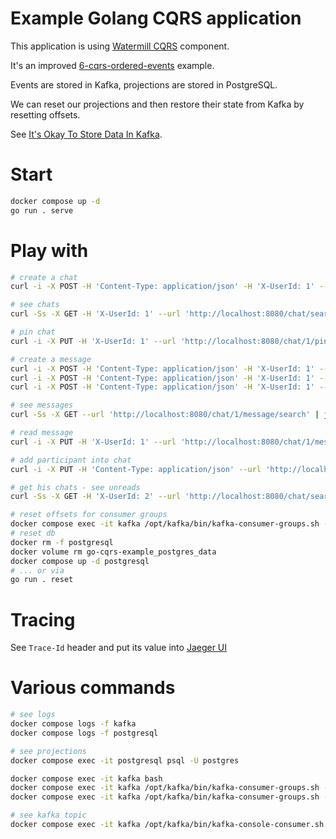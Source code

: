 # Example Golang CQRS application

This application is using [Watermill CQRS](http://watermill.io/docs/cqrs) component.

It's an improved [6-cqrs-ordered-events](https://github.com/ThreeDotsLabs/watermill/tree/v1.4.6/_examples/basic/6-cqrs-ordered-events) example.

Events are stored in Kafka, projections are stored in PostgreSQL.

We can reset our projections and then restore their state from Kafka by resetting offsets.

See [It's Okay To Store Data In Kafka](https://www.confluent.io/blog/okay-store-data-apache-kafka/).

# Start
```bash
docker compose up -d
go run . serve
```

# Play with
```bash
# create a chat
curl -i -X POST -H 'Content-Type: application/json' -H 'X-UserId: 1' --url 'http://localhost:8080/chat' -d '{"title": "new chat"}'

# see chats
curl -Ss -X GET -H 'X-UserId: 1' --url 'http://localhost:8080/chat/search' | jq

# pin chat
curl -i -X PUT -H 'X-UserId: 1' --url 'http://localhost:8080/chat/1/pin?pin=true'

# create a message
curl -i -X POST -H 'Content-Type: application/json' -H 'X-UserId: 1' --url 'http://localhost:8080/chat/1/message' -d '{"content": "new message"}'
curl -i -X POST -H 'Content-Type: application/json' -H 'X-UserId: 1' --url 'http://localhost:8080/chat/1/message' -d '{"content": "new message 2"}'
curl -i -X POST -H 'Content-Type: application/json' -H 'X-UserId: 1' --url 'http://localhost:8080/chat/1/message' -d '{"content": "new message 3"}'

# see messages
curl -Ss -X GET --url 'http://localhost:8080/chat/1/message/search' | jq

# read message
curl -i -X PUT -H 'X-UserId: 1' --url 'http://localhost:8080/chat/1/message/2/read'

# add participant into chat
curl -i -X PUT -H 'Content-Type: application/json' --url 'http://localhost:8080/chat/1/participant' -d '{"participantIds": [2, 3]}'

# get his chats - see unreads
curl -Ss -X GET -H 'X-UserId: 2' --url 'http://localhost:8080/chat/search' | jq

# reset offsets for consumer groups
docker compose exec -it kafka /opt/kafka/bin/kafka-consumer-groups.sh --bootstrap-server kafka:29092 --group CommonProjection --reset-offsets --to-earliest --execute --topic events
# reset db
docker rm -f postgresql
docker volume rm go-cqrs-example_postgres_data
docker compose up -d postgresql
# ... or via
go run . reset
```

# Tracing
See `Trace-Id` header and put its value into [Jaeger UI](http://localhost:16686)

# Various commands
```bash
# see logs
docker compose logs -f kafka
docker compose logs -f postgresql

# see projections
docker compose exec -it postgresql psql -U postgres

docker compose exec -it kafka bash
docker compose exec -it kafka /opt/kafka/bin/kafka-consumer-groups.sh --bootstrap-server kafka:29092 --list
docker compose exec -it kafka /opt/kafka/bin/kafka-consumer-groups.sh --bootstrap-server kafka:29092 --describe --group CommonProjection --offsets

# see kafka topic
docker compose exec -it kafka /opt/kafka/bin/kafka-console-consumer.sh --bootstrap-server kafka:29092 --topic events --from-beginning --property print.key=true --property print.headers=true
```
